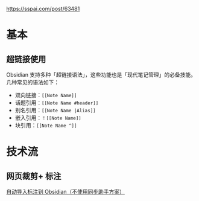 https://sspai.com/post/63481

# 基本

## 超链接使用

Obsidian 支持多种「超链接语法」，这些功能也是「现代笔记管理」的必备技能。几种常见的语法如下：

-   双向链接：`[[Note Name]]`
-   话题引用：`[[Note Name #header]]`
-   别名引用：`[[Note Name |Alias]]`
-   嵌入引用：`！[[Note Name]]`
-   块引用：`[[Note Name ^]]`

# 技术流

## 网页裁剪+ 标注
[自动导入标注到 Obsidian（不使用同步助手方案）](https://zhuanlan.zhihu.com/p/501251603)



